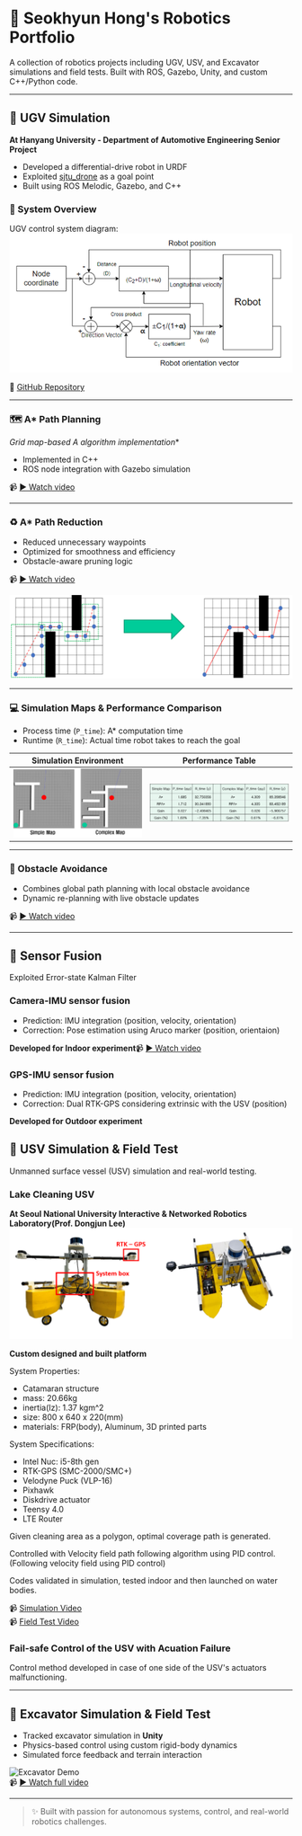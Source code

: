 # 🤖 Seokhyun Hong's Robotics Portfolio

A collection of robotics projects including UGV, USV, and Excavator simulations and field tests. Built with ROS, Gazebo, Unity, and custom C++/Python code.

---

## 🚗 UGV Simulation  
**At Hanyang University - Department of Automotive Engineering Senior Project**

- Developed a differential-drive robot in URDF
- Exploited [sjtu_drone](https://github.com/tahsinkose/sjtu-drone) as a goal point
- Built using ROS Melodic, Gazebo, and C++

### 🧩 System Overview

UGV control system diagram:  
![UGV Control Diagram](images/UGV/UGV_diagram.png)

🔗 [GitHub Repository](https://github.com/amoogeona11/Reduced-path-Iterative-A-star)

---

### 🗺️ A* Path Planning

**Grid map-based A* algorithm implementation**  
- Implemented in C++
- ROS node integration with Gazebo simulation

📹 [▶️ Watch video](https://youtu.be/fq33Nl0Rb3Q)

---

### ♻️ A* Path Reduction

- Reduced unnecessary waypoints
- Optimized for smoothness and efficiency
- Obstacle-aware pruning logic

📹 [▶️ Watch video](https://youtu.be/kfxGbPY_JvY)

![A* Path Reduction](images/UGV/RPAstar.png)

---

### 💻 Simulation Maps & Performance Comparison

- Process time (`P_time`): A* computation time  
- Runtime (`R_time`): Actual time robot takes to reach the goal

| Simulation Environment | Performance Table |
|------------------------|-------------------|
| ![Map](images/UGV/Map.png) | ![Table](images/UGV/Table.png) |

---

### 🚧 Obstacle Avoidance

- Combines global path planning with local obstacle avoidance  
- Dynamic re-planning with live obstacle updates

📹 [▶️ Watch video](https://youtu.be/nBfN8mHjhsk)

---

## 📱 Sensor Fusion
Exploited Error-state Kalman Filter
### Camera-IMU sensor fusion
- Prediction: IMU integration (position, velocity, orientation)
- Correction: Pose estimation using Aruco marker (position, orientaion)

**Developed for Indoor experiment**📹 [▶️ Watch video](https://youtu.be/gelpOx11oOY)


### GPS-IMU sensor fusion
- Prediction: IMU integration (position, velocity, orientation)
- Correction: Dual RTK-GPS considering extrinsic with the USV (position)

**Developed for Outdoor experiment**

## 🚤 USV Simulation & Field Test
Unmanned surface vessel (USV) simulation and real-world testing.  

### Lake Cleaning USV
**At Seoul National University Interactive & Networked Robotics Laboratory(Prof. Dongjun Lee)**
![USV Platform](images/USV/USV.png)

**Custom designed and built platform**

System Properties:
- Catamaran structure
- mass: 20.66kg
- inertia(Iz): 1.37 kgm^2
- size: 800 x 640 x 220(mm)
- materials: FRP(body), Aluminum, 3D printed parts

System Specifications:
- Intel Nuc: i5-8th gen
- RTK-GPS (SMC-2000/SMC+)
- Velodyne Puck (VLP-16)
- Pixhawk
- Diskdrive actuator
- Teensy 4.0
- LTE Router

Given cleaning area as a polygon, optimal coverage path is generated.

Controlled with Velocity field path following algorithm using PID control. (Following velocity field using PID control)

Codes validated in simulation, tested indoor and then launched on water bodies.

📹 [Simulation Video](https://youtu.be/kfoeWoRUoZ0)  
📹 [Field Test Video](https://youtu.be/pwgTA8-aSr0)

### Fail-safe Control of the USV with Acuation Failure
Control method developed in case of one side of the USV's actuators malfunctioning.

---

## 🚜 Excavator Simulation & Field Test

- Tracked excavator simulation in **Unity**
- Physics-based control using custom rigid-body dynamics
- Simulated force feedback and terrain interaction

![Excavator Demo](./media/excavator.gif)  
📹 [▶️ Watch full video](https://youtu.be/YOUR_VIDEO_LINK)

---

> ✨ Built with passion for autonomous systems, control, and real-world robotics challenges.
